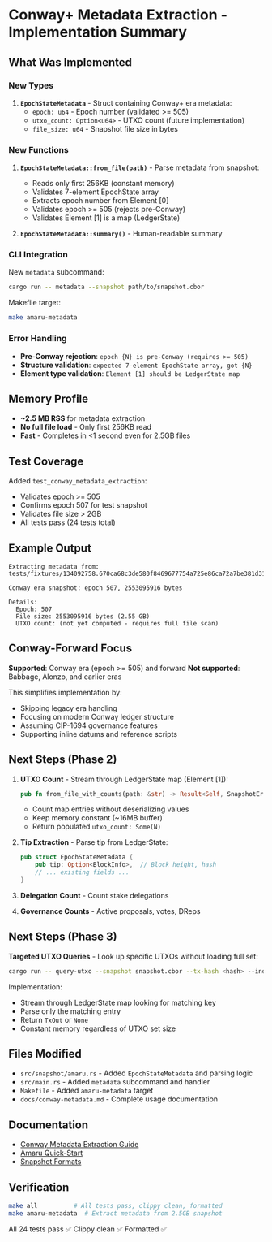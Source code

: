 # Conway+ Metadata Extraction - Implementation Summary

## What Was Implemented

### New Types

1. **`EpochStateMetadata`** - Struct containing Conway+ era metadata:
   - `epoch: u64` - Epoch number (validated >= 505)
   - `utxo_count: Option<u64>` - UTXO count (future implementation)
   - `file_size: u64` - Snapshot file size in bytes

### New Functions

1. **`EpochStateMetadata::from_file(path)`** - Parse metadata from snapshot:
   - Reads only first 256KB (constant memory)
   - Validates 7-element EpochState array
   - Extracts epoch number from Element [0]
   - Validates epoch >= 505 (rejects pre-Conway)
   - Validates Element [1] is a map (LedgerState)

2. **`EpochStateMetadata::summary()`** - Human-readable summary

### CLI Integration

New `metadata` subcommand:
```bash
cargo run -- metadata --snapshot path/to/snapshot.cbor
```

Makefile target:
```bash
make amaru-metadata
```

### Error Handling

- **Pre-Conway rejection**: `epoch {N} is pre-Conway (requires >= 505)`
- **Structure validation**: `expected 7-element EpochState array, got {N}`
- **Element type validation**: `Element [1] should be LedgerState map`

## Memory Profile

- **~2.5 MB RSS** for metadata extraction
- **No full file load** - Only first 256KB read
- **Fast** - Completes in <1 second even for 2.5GB files

## Test Coverage

Added `test_conway_metadata_extraction`:
- Validates epoch >= 505
- Confirms epoch 507 for test snapshot
- Validates file size > 2GB
- All tests pass (24 tests total)

## Example Output

```
Extracting metadata from: tests/fixtures/134092758.670ca68c3de580f8469677754a725e86ca72a7be381d3108569f0704a5fca327.cbor

Conway era snapshot: epoch 507, 2553095916 bytes

Details:
  Epoch: 507
  File size: 2553095916 bytes (2.55 GB)
  UTXO count: (not yet computed - requires full file scan)
```

## Conway-Forward Focus

**Supported**: Conway era (epoch >= 505) and forward
**Not supported**: Babbage, Alonzo, and earlier eras

This simplifies implementation by:
- Skipping legacy era handling
- Focusing on modern Conway ledger structure
- Assuming CIP-1694 governance features
- Supporting inline datums and reference scripts

## Next Steps (Phase 2)

1. **UTXO Count** - Stream through LedgerState map (Element [1]):
   ```rust
   pub fn from_file_with_counts(path: &str) -> Result<Self, SnapshotError>
   ```
   - Count map entries without deserializing values
   - Keep memory constant (~16MB buffer)
   - Return populated `utxo_count: Some(N)`

2. **Tip Extraction** - Parse tip from LedgerState:
   ```rust
   pub struct EpochStateMetadata {
       pub tip: Option<BlockInfo>,  // Block height, hash
       // ... existing fields ...
   }
   ```

3. **Delegation Count** - Count stake delegations

4. **Governance Counts** - Active proposals, votes, DReps

## Next Steps (Phase 3)

**Targeted UTXO Queries** - Look up specific UTXOs without loading full set:
```bash
cargo run -- query-utxo --snapshot snapshot.cbor --tx-hash <hash> --index 0
```

Implementation:
- Stream through LedgerState map looking for matching key
- Parse only the matching entry
- Return `TxOut` or `None`
- Constant memory regardless of UTXO set size

## Files Modified

- `src/snapshot/amaru.rs` - Added `EpochStateMetadata` and parsing logic
- `src/main.rs` - Added `metadata` subcommand and handler
- `Makefile` - Added `amaru-metadata` target
- `docs/conway-metadata.md` - Complete usage documentation

## Documentation

- [Conway Metadata Extraction Guide](./conway-metadata.md)
- [Amaru Quick-Start](./amaru-quick-start.md)
- [Snapshot Formats](./snapshot-formats.md)

## Verification

```bash
make all          # All tests pass, clippy clean, formatted
make amaru-metadata  # Extract metadata from 2.5GB snapshot
```

All 24 tests pass ✅
Clippy clean ✅
Formatted ✅
